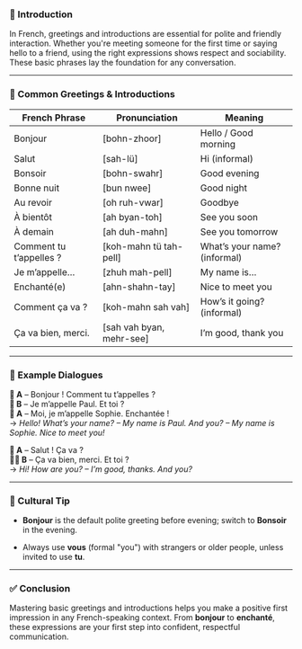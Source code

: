 
### 🎯 Introduction

In French, greetings and introductions are essential for polite and friendly interaction. Whether you're meeting someone for the first time or saying hello to a friend, using the right expressions shows respect and sociability. These basic phrases lay the foundation for any conversation.

---

### 🧱 Common Greetings & Introductions

|French Phrase|Pronunciation|Meaning|
|---|---|---|
|Bonjour|[bohn-zhoor]|Hello / Good morning|
|Salut|[sah-lü]|Hi (informal)|
|Bonsoir|[bohn-swahr]|Good evening|
|Bonne nuit|[bun nwee]|Good night|
|Au revoir|[oh ruh-vwar]|Goodbye|
|À bientôt|[ah byan-toh]|See you soon|
|À demain|[ah duh-mahn]|See you tomorrow|
|Comment tu t’appelles ?|[koh-mahn tü tah-pell]|What’s your name? (informal)|
|Je m’appelle…|[zhuh mah-pell]|My name is…|
|Enchanté(e)|[ahn-shahn-tay]|Nice to meet you|
|Comment ça va ?|[koh-mahn sah vah]|How’s it going? (informal)|
|Ça va bien, merci.|[sah vah byan, mehr-see]|I’m good, thank you|

---

### 💬 Example Dialogues

**👩 A** – Bonjour ! Comment tu t’appelles ?  
**👦 B** – Je m’appelle Paul. Et toi ?  
**👩 A** – Moi, je m’appelle Sophie. Enchantée !  
→ _Hello! What’s your name? – My name is Paul. And you? – My name is Sophie. Nice to meet you!_

**👨 A** – Salut ! Ça va ?  
**👨‍🦱 B** – Ça va bien, merci. Et toi ?  
→ _Hi! How are you? – I’m good, thanks. And you?_

---

### 🧠 Cultural Tip

- **Bonjour** is the default polite greeting before evening; switch to **Bonsoir** in the evening.
    
- Always use **vous** (formal "you") with strangers or older people, unless invited to use **tu**.
    

---

### ✅ Conclusion

Mastering basic greetings and introductions helps you make a positive first impression in any French-speaking context. From **bonjour** to **enchanté**, these expressions are your first step into confident, respectful communication.